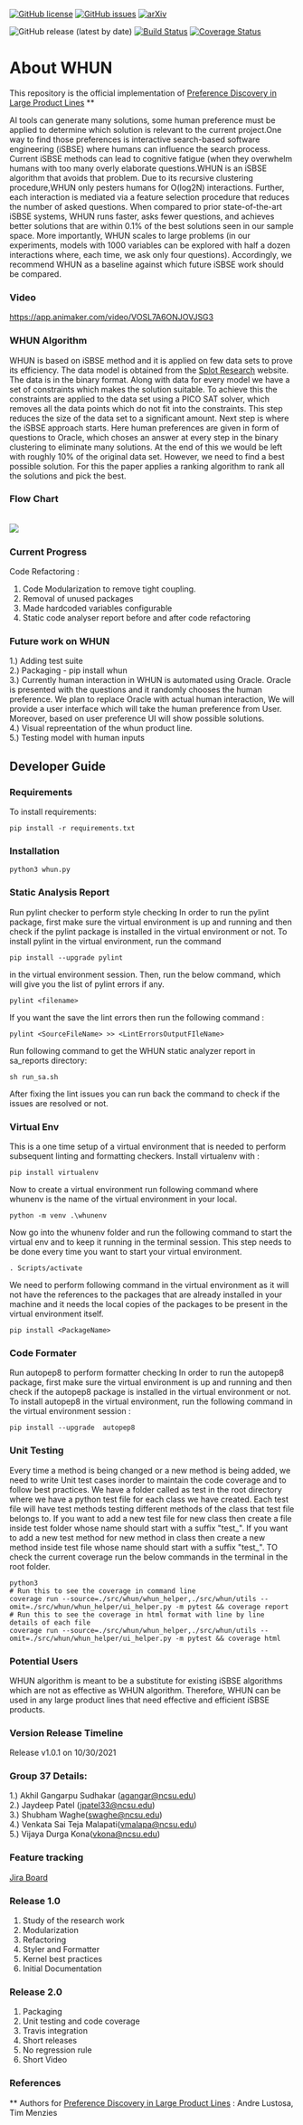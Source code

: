 [![GitHub license](https://img.shields.io/github/license/ai-se/whun)](https://github.com/ai-se/whun/blob/main/LICENSE) 
[![GitHub issues](https://img.shields.io/github/issues/ai-se/whun)](https://github.com/ai-se/whun/issues)
[![arXiv](https://img.shields.io/badge/arXiv-2106.03792-orange.svg)](https://arxiv.org/abs/2106.03792)

![GitHub release (latest by date)](https://img.shields.io/github/v/release/ai-se/whun)
[![Build Status](https://app.travis-ci.com/ai-se/whun.svg?branch=feature-se2021)](https://app.travis-ci.com/ai-se/whun)
[![Coverage Status](https://coveralls.io/repos/github/ai-se/whun/badge.svg?branch=feature-se2021)](https://coveralls.io/github/ai-se/whun?branch=feature-se2021)
# **About WHUN**
This repository is the official implementation of [Preference Discovery in Large Product Lines](https://arxiv.org/pdf/2106.03792.pdf "Preference Discovery in Large Product Lines") **

AI tools can generate many solutions, some human preference must be applied to determine which solution is
relevant to the current project.One way to find those preferences is interactive search-based software engineering (iSBSE) where
humans can influence the search process. Current iSBSE methods can lead to cognitive fatigue (when they overwhelm humans with
too many overly elaborate questions.WHUN is an iSBSE algorithm that avoids that problem. Due to its recursive clustering procedure,WHUN only pesters humans for O(log2N) interactions. Further, each interaction is mediated via a feature selection procedure that reduces the number of asked questions. When compared to prior state-of-the-art iSBSE systems, WHUN runs faster, asks fewer questions, and achieves better solutions that are within 0.1% of the best solutions seen in our sample space. More importantly, WHUN scales to large problems (in our experiments, models with 1000 variables can be explored with half a dozen interactions where, each time, we ask only four questions). Accordingly, we recommend WHUN as a baseline against which future iSBSE work should be compared.

### **Video**

https://app.animaker.com/video/VOSL7A6ONJOVJSG3

### **WHUN Algorithm**

WHUN is based on iSBSE method and it is applied on few data sets to prove its efficiency. The data model is obtained from the [Splot Research](http://www.splot-research.org "Splot Research") website. The data is in the binary format. Along with data for every model we have a set of constraints which makes the solution suitable. To achieve this the constraints are applied to the data set using a PICO SAT solver, which removes all the data points which do not fit into the constraints. This step reduces the size of the data set to a significant amount. Next step is where the iSBSE approach starts. Here human preferences are given in form of questions to Oracle, which choses an answer at every step in the binary clustering to eliminate many solutions. At the end of this we would be left with roughly 10% of the original data set. However, we need to find a best possible solution. For this the paper applies a ranking algorithm to rank all the solutions and pick the best. 

### **Flow Chart**
<br />
<img src="./images/whun_flow_chart.jpeg"
     style="float: left; margin-right: 8px;" />
<br />

### **Current Progress**

Code Refactoring : 

1. Code Modularization to remove tight coupling.
2. Removal of unused packages
3. Made hardcoded variables configurable
4. Static code analyser report before and after code refactoring 

### **Future work on WHUN**

1.) Adding test suite<br />
2.) Packaging - pip install whun<br />
3.) Currently human interaction in WHUN is automated using Oracle. Oracle is presented with the questions and it randomly chooses the human preference. We plan to replace Oracle with actual human interaction, We will provide a user interface which will take the human preference from User. Moreover, based on user preference UI will show possible solutions.<br />
4.) Visual repreentation of the whun product line.<br />
5.) Testing model with human inputs

## **Developer Guide**

### **Requirements**

To install requirements:
```
pip install -r requirements.txt
```

### **Installation**
```
python3 whun.py
```
### **Static Analysis Report**

Run pylint checker to perform style checking
In order to run the pylint package, first make sure the virtual environment is up and running and then check if the pylint package is installed in the virtual environment or not.
To install pylint in the virtual environment, run the command 
```
pip install --upgrade pylint
 ```
in the virtual environment session.
Then, run the below command, which will give you the list of pylint errors if any.
```
pylint <filename>
```
If you want the save the lint errors then run the following command : 
```
pylint <SourceFileName> >> <LintErrorsOutputFIleName>
```

Run following command to get the WHUN static analyzer report in sa_reports directory: 
```
sh run_sa.sh
```
After fixing the lint issues you can run back the command to check if the issues are resolved or not.

### **Virtual Env**
This is a one time setup of a virtual environment that is needed to perform subsequent linting and formatting checkers.
Install virtualenv with : 
```
pip install virtualenv
```
Now to create a virtual environment run following command where whunenv is the name of the virtual environment in your local.
```
python -m venv .\whunenv
```

Now go into the whunenv folder and run the following command to start the virtual env and to keep it running in the terminal session.
This step needs to be done every time you want to start your virtual environment.
```
. Scripts/activate
```
We need to perform following command in the virtual environment as it will not have the references to the packages that are already installed in your machine and it needs the local copies of the packages to be present in the virtual environment itself.
```
pip install <PackageName>
```

### **Code Formater**
Run autopep8 to perform formatter checking
In order to run the autopep8 package, first make sure the virtual environment is up and running and then check if the autopep8 package is installed in the virtual environment or not.
To install autopep8 in the virtual environment, run the following command in the virtual environment session :
```
pip install --upgrade  autopep8
```

### **Unit Testing**
Every time a method is being changed or a new method is being added, we need to write Unit test cases inorder to maintain the code coverage and to follow best practices.
We have a folder called as test in the root directory where we have a python test file for each class we have created.
Each test file will have test methods testing different methods of the class that test file belongs to.
If you want to add a new test file for new class then create a file inside test folder whose name should start with a suffix "test_".
If you want to add a new test method for new method in class then create a new method inside test file whose name should start with a suffix "test_".
TO check the current coverage run the below commands in the terminal in the root folder.
```
python3
# Run this to see the coverage in command line
coverage run --source=./src/whun/whun_helper,./src/whun/utils --omit=./src/whun/whun_helper/ui_helper.py -m pytest && coverage report
# Run this to see the coverage in html format with line by line details of each file
coverage run --source=./src/whun/whun_helper,./src/whun/utils --omit=./src/whun/whun_helper/ui_helper.py -m pytest && coverage html
```

### **Potential Users**
WHUN algorithm is meant to be a substitute for existing iSBSE algorithms which are not as effective as WHUN algorithm.
Therefore, WHUN can be used in any large product lines that need effective and efficient iSBSE products.

### **Version Release Timeline**
  Release v1.0.1 on 10/30/2021

### **Group 37 Details:**

1.) Akhil Gangarpu Sudhakar (<agangar@ncsu.edu>)<br />
2.) Jaydeep Patel (<jpatel33@ncsu.edu>)<br />
3.) Shubham Waghe(<swaghe@ncsu.edu>)<br />
4.) Venkata Sai Teja Malapati(<vmalapa@ncsu.edu>)<br />
5.) Vijaya Durga Kona(<vkona@ncsu.edu>)<br />

### **Feature tracking**
[Jira Board](https://se2021-group37.atlassian.net/secure/RapidBoard.jspa?rapidView=1&selectedIssue=SEWE-37 "Jira Board")

### Release 1.0
1. Study of the research work
2. Modularization
3. Refactoring
4. Styler and Formatter
5. Kernel best practices
6. Initial Documentation

### Release 2.0

1. Packaging
2. Unit testing and code coverage
3. Travis integration
4. Short releases
5. No regression rule
6. Short Video

### **References**
** Authors for [Preference Discovery in Large Product Lines](https://arxiv.org/pdf/2106.03792.pdf "Preference Discovery in Large Product Lines") : Andre Lustosa, Tim Menzies

